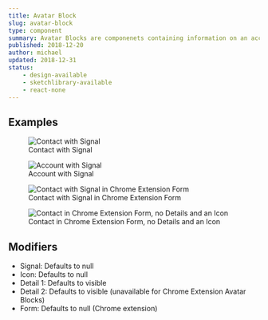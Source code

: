 ```yaml
---
title: Avatar Block
slug: avatar-block
type: component
summary: Avatar Blocks are componenets containing information on an account or a contact. The Avatar Block Title displays the Account or Contact Name. Detail 1 displays the Account Name of a Contact or the domain of an Account. Detail 2 displays the Job title of a Contact. Detail 1 & Detail 2 are hypen-delineated. Optionally, you can add a Signal or an Icon to the right side of the Avatar Block. If 1 or zero details are visible, hide the hyphen. Chrome Extension Avatar Blocks can only have 1 detail.
published: 2018-12-20
author: michael
updated: 2018-12-31
status:
    - design-available
    - sketchlibrary-available
    - react-none
---
```


##  Examples

<figure>
    <img src="/static/images/avatar-block-signal.png" alt="Contact with Signal">
    <figcaption>Contact with Signal</figcaption>
</figure>

<figure>
    <img src="/static/images/avatar-block-account-signal.png" alt="Account with Signal">
    <figcaption>Account with Signal</figcaption>
</figure>

<figure>
    <img src="/static/images/avatar-block-ce-signal.png" alt="Contact with Signal in Chrome Extension Form">
    <figcaption>Contact with Signal in Chrome Extension Form</figcaption>
</figure>

<figure>
    <img src="/static/images/avatar-block-ce-nodetail-icon.png" alt="Contact in Chrome Extension Form, no Details and an Icon">
    <figcaption>Contact in Chrome Extension Form, no Details and an Icon</figcaption>
</figure>

## Modifiers
* Signal: Defaults to null
* Icon: Defaults to null
* Detail 1: Defaults to visible
* Detail 2: Defaults to visible (unavailable for Chrome Extension Avatar Blocks)
* Form: Defaults to null (Chrome extension)